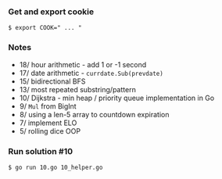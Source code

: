 ### __Get and export cookie__

`$ export COOK=" ... "`

### __Notes__
- 18/ hour arithmetic - add 1 or -1 second
- 17/ date arithmetic - `currdate.Sub(prevdate)` 
- 15/ bidirectional BFS
- 13/ most repeated substring/pattern
- 10/ Dijkstra - min heap / priority queue implementation in Go
- 9/ `Mul` from BigInt
- 8/ using a len-5 array to countdown expiration
- 7/ implement ELO
- 5/ rolling dice OOP

### __Run solution #10__

`$ go run 10.go 10_helper.go`
